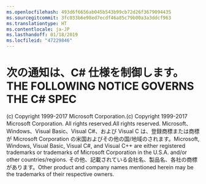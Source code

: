 ```yaml
---
ms.openlocfilehash: 493d6f6656ab045b543b99cb72d26f3679094435
ms.sourcegitcommit: 3fc033b6e98ed7ecdf46a85c79b00a3a3ddcf963
ms.translationtype: HT
ms.contentlocale: ja-JP
ms.lasthandoff: 01/18/2019
ms.locfileid: "47229846"
---
```

<a name="the-following-notice-governs-the-c-spec"></a><span data-ttu-id="4e935-101">次の通知は、C# 仕様を制御します。</span><span class="sxs-lookup"><span data-stu-id="4e935-101">THE FOLLOWING NOTICE GOVERNS THE C# SPEC</span></span>
=====

<span data-ttu-id="4e935-102">(c) Copyright 1999-2017 Microsoft Corporation.</span><span class="sxs-lookup"><span data-stu-id="4e935-102">(c) Copyright 1999-2017 Microsoft Corporation.</span></span> <span data-ttu-id="4e935-103">All rights reserved.</span><span class="sxs-lookup"><span data-stu-id="4e935-103">All rights reserved.</span></span>
<span data-ttu-id="4e935-104">Microsoft、Windows、Visual Basic、Visual C#、および Visual C は、登録商標または商標が Microsoft Corporation の米国およびその他の国/地域のされます。</span><span class="sxs-lookup"><span data-stu-id="4e935-104">Microsoft, Windows, Visual Basic, Visual C#, and Visual C++ are either registered trademarks or trademarks of Microsoft Corporation in the U.S.A. and/or other countries/regions.</span></span>
<span data-ttu-id="4e935-105">その他、記載されている会社名、製品名、各社の商標があります。</span><span class="sxs-lookup"><span data-stu-id="4e935-105">Other product and company names mentioned herein may be the trademarks of their respective owners.</span></span>
